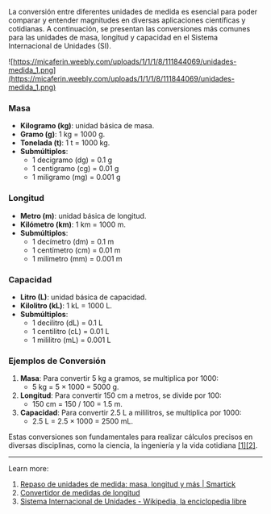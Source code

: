 La conversión entre diferentes unidades de medida es esencial para poder comparar y entender magnitudes en diversas aplicaciones científicas y cotidianas. A continuación, se presentan las conversiones más comunes para las unidades de masa, longitud y capacidad en el Sistema Internacional de Unidades (SI).

![https://micaferin.weebly.com/uploads/1/1/1/8/111844069/unidades-medida_1.png](https://micaferin.weebly.com/uploads/1/1/1/8/111844069/unidades-medida_1.png)
### Masa

- **Kilogramo (kg)**: unidad básica de masa.
- **Gramo (g)**: 1 kg = 1000 g.
- **Tonelada (t)**: 1 t = 1000 kg.
- **Submúltiplos**:
    - 1 decigramo (dg) = 0.1 g
    - 1 centigramo (cg) = 0.01 g
    - 1 miligramo (mg) = 0.001 g

### Longitud

- **Metro (m)**: unidad básica de longitud.
- **Kilómetro (km)**: 1 km = 1000 m.
- **Submúltiplos**:
    - 1 decímetro (dm) = 0.1 m
    - 1 centímetro (cm) = 0.01 m
    - 1 milímetro (mm) = 0.001 m

### Capacidad

- **Litro (L)**: unidad básica de capacidad.
- **Kilolitro (kL)**: 1 kL = 1000 L.
- **Submúltiplos**:
    - 1 decilitro (dL) = 0.1 L
    - 1 centilitro (cL) = 0.01 L
    - 1 mililitro (mL) = 0.001 L

### Ejemplos de Conversión

1. **Masa**: Para convertir 5 kg a gramos, se multiplica por 1000:
    - 5 kg = 5 × 1000 = 5000 g.
2. **Longitud**: Para convertir 150 cm a metros, se divide por 100:
    - 150 cm = 150 / 100 = 1.5 m.
3. **Capacidad**: Para convertir 2.5 L a mililitros, se multiplica por 1000:
    - 2.5 L = 2.5 × 1000 = 2500 mL.

Estas conversiones son fundamentales para realizar cálculos precisos en diversas disciplinas, como la ciencia, la ingeniería y la vida cotidiana [[1]](https://www.smartick.es/blog/matematicas/medidas-y-datos/unidades-de-medida/)[[2]](https://www.omnicalculator.com/es/conversion/convertidor-de-medidas-longitud).

---

Learn more:

1. [Repaso de unidades de medida: masa, longitud y más | Smartick](https://www.smartick.es/blog/matematicas/medidas-y-datos/unidades-de-medida/)
2. [Convertidor de medidas de longitud](https://www.omnicalculator.com/es/conversion/convertidor-de-medidas-longitud)
3. [Sistema Internacional de Unidades - Wikipedia, la enciclopedia libre](https://es.wikipedia.org/wiki/Sistema_Internacional_de_Unidades)